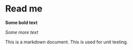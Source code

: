 # Read me

**Some bold text**

*Some more text*


This is a markdown document. This is used for unit testing.